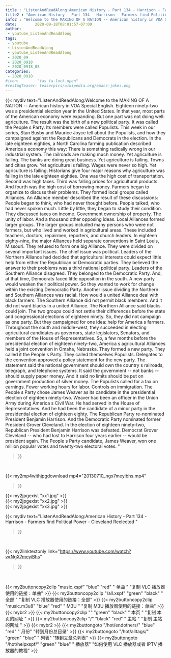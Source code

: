 ```yaml
---
title : "ListenAndReadAlong:American History - Part 134 - Harrison - Farmers find Political Power - Cleveland Reelected "
title2 : "American History - Part 134 - Harrison - Farmers find Political Power - Cleveland Reelected "
info2 : "Welcome to the MAKING OF A NATION -- American history in VOA Special English. Eighteen ninety-two was a presidential election year in the United States. In that year, most parts of the American economy were expanding. But one part was not doing well: agriculture. The result was the birth of a new political party. It was called the People s Party. Its members were called Populists. This week in our series, Stan Busby and Maurice Joyce tell about the Populists, and how they campaigned against the Republicans and Democrats in the election. In the late eighteen eighties, a North Carolina farming publication described America s economy this way:  There is something radically wrong in our industrial system. The railroads are making much money. Yet agriculture is failing. The banks are doing great business. Yet agriculture is failing. Towns and cities grow. Yet agriculture is failing. Wages were never so high. Yet agriculture is failing.  Historians give four major reasons why agriculture was failing in the late eighteen eighties. One was the high cost of transportation. Second was high taxes. Third was falling prices for agricultural products. And fourth was the high cost of borrowing money. Farmers began to organize to discuss their problems. They formed local groups called  Alliances.  An Alliance member described the result of these discussions:  People began to think, who had never thought before. People talked, who had never spoken much. Little by little, they began to study their condition. They discussed taxes on income. Government ownership of property. The unity of labor. And a thousand other opposing ideas.  Local Alliances formed larger groups. The larger groups included many persons who were not farmers, but who lived and worked in agricultural areas. These included teachers, doctors, repairmen, reporters, and church leaders. In eighteen eighty-nine, the major Alliances held separate conventions in Saint Louis, Missouri. They refused to form one big Alliance. They were divided on several important issues. The chief issue was political. Leaders of the Northern Alliance had decided that agricultural interests could expect little help from either the Republican or Democratic parties. They believed the answer to their problems was a third national political party. Leaders of the Southern Alliance disagreed. They belonged to the Democratic Party. And, at that time, Democrats faced little opposition in the south. A new party would weaken their political power. So they wanted to work for change within the existing Democratic Party. Another issue dividing the Northern and Southern Alliances was racial. How would a united Alliance deal with black farmers. The Southern Alliance did not permit black members. And it did not want blacks in a united Alliance. The Northern Alliance said blacks could join. The two groups could not settle their differences before the state and congressional elections of eighteen ninety. So, they did not campaign as one party. But they campaigned for one idea: help for America s farmers. Throughout the south and middle-west, they succeeded in electing agricultural candidates as governors, state legislators, Senators, and members of the House of Representatives. So, a few months before the presidential election of eighteen ninety-two, America s agricultural Alliances held a joint convention in Omaha, Nebraska. They formed a new party. They called it the People s Party. They called themselves Populists.  Delegates to the convention approved a policy statement for the new party. The statement said the national government should own the country s railroads, telegraph, and telephone systems. It said the government -- not banks -- should supply paper money. And it said no limits should be put on government production of silver money. The Populists called for a tax on earnings. Fewer working hours for labor. Controls on immigration. The People s Party chose James Weaver as its candidate in the presidential election of eighteen ninety-two. Weaver had been an officer in the Union Army during America s Civil War. He had served in the House of Representatives. And he had been the candidate of a minor party in the presidential election of eighteen eighty. The Republican Party re-nominated President Benjamin Harrison. And the Democratic Party nominated former President Grover Cleveland. In the election of eighteen ninety-two, Republican President Benjamin Harrison was defeated. Democrat Grover Cleveland -- who had lost to Harrison four years earlier -- would be president again. The People s Party candidate, James Weaver, won one million popular votes and twenty-two electoral votes. "
date:        2020-09-18T08:01:57-07:00
author:
 - youtube_ListenAndReadAlong
tags:
 - youtube
 - ListenAndReadAlong
 - youtube_ListenAndReadAlong
 - 2020_09
 - 2020_0918
 - 2020_0918_08
categories:
 - 2020_0918
#icon:        "fas fa-lock-open"
#resImgTeaser: teaserpics/wikipedia.org/emacs-jokes.png
---
```


{{< mydiv text="ListenAndReadAlong:Welcome to the MAKING OF A NATION -- American history in VOA Special English. Eighteen ninety-two was a presidential election year in the United States. In that year, most parts of the American economy were expanding. But one part was not doing well: agriculture. The result was the birth of a new political party. It was called the People s Party. Its members were called Populists. This week in our series, Stan Busby and Maurice Joyce tell about the Populists, and how they campaigned against the Republicans and Democrats in the election. In the late eighteen eighties, a North Carolina farming publication described America s economy this way:  There is something radically wrong in our industrial system. The railroads are making much money. Yet agriculture is failing. The banks are doing great business. Yet agriculture is failing. Towns and cities grow. Yet agriculture is failing. Wages were never so high. Yet agriculture is failing.  Historians give four major reasons why agriculture was failing in the late eighteen eighties. One was the high cost of transportation. Second was high taxes. Third was falling prices for agricultural products. And fourth was the high cost of borrowing money. Farmers began to organize to discuss their problems. They formed local groups called  Alliances.  An Alliance member described the result of these discussions:  People began to think, who had never thought before. People talked, who had never spoken much. Little by little, they began to study their condition. They discussed taxes on income. Government ownership of property. The unity of labor. And a thousand other opposing ideas.  Local Alliances formed larger groups. The larger groups included many persons who were not farmers, but who lived and worked in agricultural areas. These included teachers, doctors, repairmen, reporters, and church leaders. In eighteen eighty-nine, the major Alliances held separate conventions in Saint Louis, Missouri. They refused to form one big Alliance. They were divided on several important issues. The chief issue was political. Leaders of the Northern Alliance had decided that agricultural interests could expect little help from either the Republican or Democratic parties. They believed the answer to their problems was a third national political party. Leaders of the Southern Alliance disagreed. They belonged to the Democratic Party. And, at that time, Democrats faced little opposition in the south. A new party would weaken their political power. So they wanted to work for change within the existing Democratic Party. Another issue dividing the Northern and Southern Alliances was racial. How would a united Alliance deal with black farmers. The Southern Alliance did not permit black members. And it did not want blacks in a united Alliance. The Northern Alliance said blacks could join. The two groups could not settle their differences before the state and congressional elections of eighteen ninety. So, they did not campaign as one party. But they campaigned for one idea: help for America s farmers. Throughout the south and middle-west, they succeeded in electing agricultural candidates as governors, state legislators, Senators, and members of the House of Representatives. So, a few months before the presidential election of eighteen ninety-two, America s agricultural Alliances held a joint convention in Omaha, Nebraska. They formed a new party. They called it the People s Party. They called themselves Populists.  Delegates to the convention approved a policy statement for the new party. The statement said the national government should own the country s railroads, telegraph, and telephone systems. It said the government -- not banks -- should supply paper money. And it said no limits should be put on government production of silver money. The Populists called for a tax on earnings. Fewer working hours for labor. Controls on immigration. The People s Party chose James Weaver as its candidate in the presidential election of eighteen ninety-two. Weaver had been an officer in the Union Army during America s Civil War. He had served in the House of Representatives. And he had been the candidate of a minor party in the presidential election of eighteen eighty. The Republican Party re-nominated President Benjamin Harrison. And the Democratic Party nominated former President Grover Cleveland. In the election of eighteen ninety-two, Republican President Benjamin Harrison was defeated. Democrat Grover Cleveland -- who had lost to Harrison four years earlier -- would be president again. The People s Party candidate, James Weaver, won one million popular votes and twenty-two electoral votes. "
>}}
<br>


{{< my2mp4withjpgdownload mp4="20130710_ngx7meyibhs.mp4"
>}}

{{< my2jpgexist "xx1.jpg" >}}<br>
{{< my2jpgexist "xx2.jpg" >}}<br>
{{< my2jpgexist "xx3.jpg" >}}<br>



{{< mydiv text="ListenAndReadAlong:American History - Part 134 - Harrison - Farmers find Political Power - Cleveland Reelected "
>}}
<br>

{{< my2linktextonly link="https://www.youtube.com/watch?v=NgX7meyiBhs"
>}}


<br>

{{< my2buttoncopy2clip "music.xspf"        "blue"   "red"    " 单曲 "  "复制 VLC 播放器使用的链接：单曲" >}} {{< my2buttoncopy2clip "/all.xspf"         "green"  "black"  " 全部 "  "复制 VLC 播放器使用的链接：全部" >}} {{< my2buttoncopy2clip "music.m3u8"        "blue"   "red"    " M3U  "    "复制 M3U 播放器使用的链接：单曲" >}} {{< mybr2 >}} {{< my2buttoncopy2clip ""                  "green"  "black"  " 本页 "    "复制 本页的网址 " >}} {{< my2buttoncopy2clip "/"                 "black"  "red"    " 主站 "    "复制 主站的网址 " >}} {{< mybr2 >}} {{< my2buttongoto      "/hot/endothers/"   "blue"   "red"    " 月份"   "转到月份总目录" >}} {{< my2buttongoto      "/hot/alltags/"     "green"  "blue"   " 列表"   "转到文章总列表" >}} {{< my2buttongoto      "/hot/helpxspf/"    "green"  "blue"   " 播放器" "如何使用 VLC 播放器或者 IPTV 播放器的教程" >}} 
